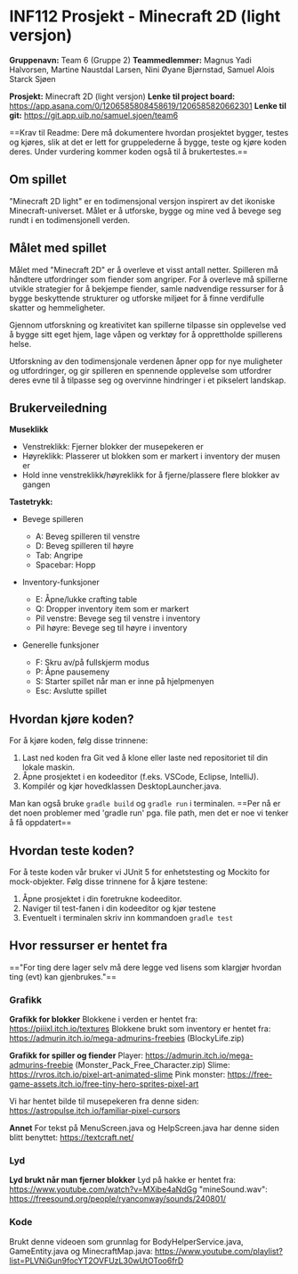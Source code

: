 # INF112 Prosjekt - Minecraft 2D (light versjon)

**Gruppenavn:** Team 6 (Gruppe 2)
**Teammedlemmer:** Magnus Yadi Halvorsen, Martine Naustdal Larsen, Nini Øyane Bjørnstad, Samuel Alois Starck Sjøen

**Prosjekt:** Minecraft 2D (light versjon)
**Lenke til project board:** https://app.asana.com/0/1206585808458619/1206585820662301
**Lenke til git:** https://git.app.uib.no/samuel.sjoen/team6

==Krav til Readme: Dere må dokumentere hvordan prosjektet bygger, testes og kjøres, slik at det er lett for gruppelederne å bygge, teste og kjøre koden deres. Under vurdering kommer koden også til å brukertestes.==

## Om spillet
"Minecraft 2D light" er en todimensjonal versjon inspirert av det ikoniske Minecraft-universet. Målet er å utforske, bygge og mine ved å bevege seg rundt i en todimensjonell verden. 

## Målet med spillet

Målet med "Minecraft 2D" er å overleve et visst antall netter. Spilleren må håndtere utfordringer som fiender som angriper. For å overleve må spillerne utvikle strategier for å bekjempe fiender, samle nødvendige ressurser for å bygge beskyttende strukturer og utforske miljøet for å finne verdifulle skatter og hemmeligheter.

Gjennom utforskning og kreativitet kan spillerne tilpasse sin opplevelse ved å bygge sitt eget hjem, lage våpen og verktøy for å opprettholde spillerens helse.

Utforskning av den todimensjonale verdenen åpner opp for nye muligheter og utfordringer, og gir spilleren en spennende opplevelse som utfordrer deres evne til å tilpasse seg og overvinne hindringer i et pikselert landskap.

## Brukerveiledning

**Museklikk**
  - Venstreklikk: Fjerner blokker der musepekeren er
  - Høyreklikk: Plasserer ut blokken som er markert i inventory der musen er
  - Hold inne venstreklikk/høyreklikk for å fjerne/plassere flere blokker av gangen

**Tastetrykk:**
- Bevege spilleren
  - A: Beveg spilleren til venstre
  - D: Beveg spilleren til høyre
  - Tab: Angripe 
  - Spacebar: Hopp

- Inventory-funksjoner
  - E: Åpne/lukke crafting table
  - Q: Dropper inventory item som er markert
  - Pil venstre: Bevege seg til venstre i inventory
  - Pil høyre: Bevege seg til høyre i inventory

- Generelle funksjoner
  - F: Skru av/på fullskjerm modus
  - P: Åpne pausemeny
  - S: Starter spillet når man er inne på hjelpmenyen
  - Esc: Avslutte spillet

## Hvordan kjøre koden?
For å kjøre koden, følg disse trinnene:
1. Last ned koden fra Git ved å klone eller laste ned repositoriet til din lokale maskin.
2. Åpne prosjektet i en kodeeditor (f.eks. VSCode, Eclipse, IntelliJ).
3. Kompilér og kjør hovedklassen DesktopLauncher.java.

Man kan også bruke `gradle build` og `gradle run` i terminalen. ==Per nå er det noen problemer med 'gradle run' pga. file path, men det er noe vi tenker å få oppdatert==

## Hvordan teste koden?

For å teste koden vår bruker vi JUnit 5 for enhetstesting og Mockito for mock-objekter. Følg disse trinnene for å kjøre testene:

1. Åpne prosjektet i din foretrukne kodeeditor.
2. Naviger til test-fanen i din kodeeditor og kjør testene
3. Eventuelt i terminalen skriv inn kommandoen `gradle test`

## Hvor ressurser er hentet fra

=="For ting dere lager selv må dere legge ved lisens som klargjør hvordan ting (evt) kan gjenbrukes."==

### Grafikk

**Grafikk for blokker**
Blokkene i verden er hentet fra: https://piiixl.itch.io/textures
Blokkene brukt som inventory er hentet fra: https://admurin.itch.io/mega-admurins-freebies (BlockyLife.zip)

**Grafikk for spiller og fiender**
Player: https://admurin.itch.io/mega-admurins-freebie (Monster_Pack_Free_Character.zip)
Slime: https://rvros.itch.io/pixel-art-animated-slime
Pink monster: https://free-game-assets.itch.io/free-tiny-hero-sprites-pixel-art

Vi har hentet bilde til musepekeren fra denne siden: https://astropulse.itch.io/familiar-pixel-cursors

**Annet**
For tekst på MenuScreen.java og HelpScreen.java har denne siden blitt benyttet: https://textcraft.net/

### Lyd

**Lyd brukt når man fjerner blokker**
Lyd på hakke er hentet fra: https://www.youtube.com/watch?v=MXibe4aNdGg
"mineSound.wav": https://freesound.org/people/ryanconway/sounds/240801/

### Kode
Brukt denne videoen som grunnlag for BodyHelperService.java, GameEntity.java og MinecraftMap.java: https://www.youtube.com/playlist?list=PLVNiGun9focYT2OVFUzL30wUtOToo6frD
